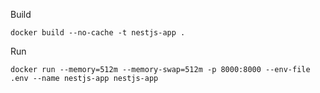 Build

```
docker build --no-cache -t nestjs-app .
```

Run

```
docker run --memory=512m --memory-swap=512m -p 8000:8000 --env-file .env --name nestjs-app nestjs-app
```
